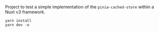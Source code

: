 Project to test a simple implementation
of the `pinia-cached-store` within a Nuxt v3 framework.


```shell
yarn install
yarn dev -o
```
